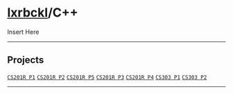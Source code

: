 # [lxrbckl](https://github.com/lxRbckl/lxRbckl/blob/main/README.md)/C++
<p align="justify">
Insert Here
</p>

---

## Projects
[`CS201R P1`](https://github.com/ala2q6/CS201R-P1/tree/main) 
[`CS201R P2`](https://github.com/ala2q6/CS201R-P2/tree/main)
[`CS201R P5`](https://github.com/ala2q6/CS201R-P5/tree/main)
[`CS201R P3`](https://github.com/ala2q6/CS201R-P3/tree/main)
[`CS201R P4`](https://github.com/ala2q6/CS201R-P4/tree/main)
[`CS303 P1`](https://github.com/ala2q6/CS303-P1/tree/main)
[`CS303 P2`](https://github.com/ala2q6/CS303-P2/tree/main)

---